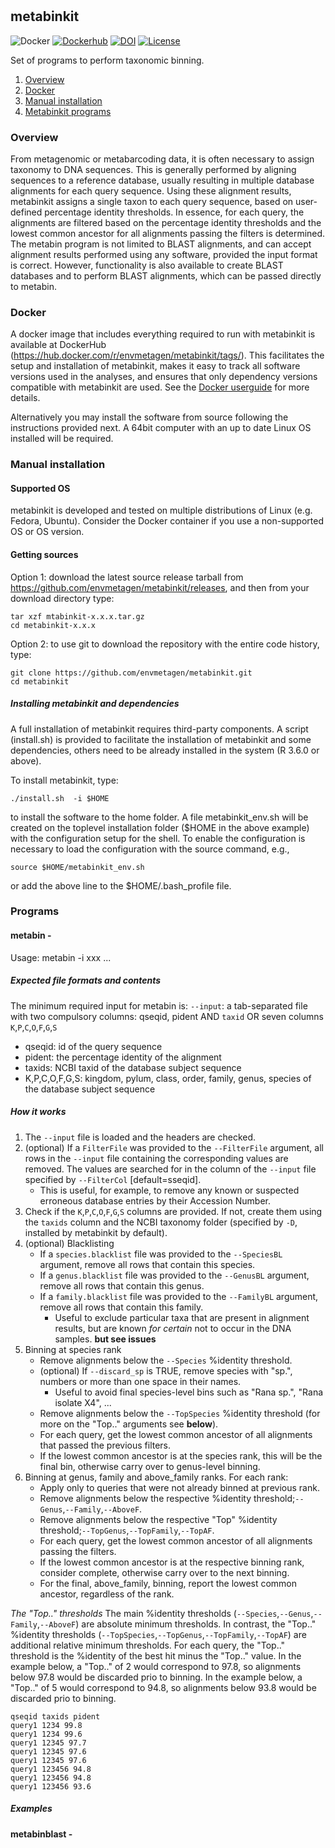 #
## metabinkit
![Docker](https://github.com/envmetagen/metabinkit/workflows/Docker/badge.svg?branch=master) [![Dockerhub](https://img.shields.io/docker/automated/jrottenberg/ffmpeg.svg)](https://hub.docker.com/r/envmetagen/metabinkit/tags/) [![DOI](https://zenodo.org/badge/265322807.svg)](https://zenodo.org/badge/latestdoi/265322807) [![License](http://img.shields.io/badge/license-GPL%203-brightgreen.svg?style=flat)](http://www.gnu.org/licenses/gpl-3.0.html) 

Set of programs to perform taxonomic binning.

1. [Overview](#Overview)
2. [Docker](#Docker)
2. [Manual installation](#Manual-installation)
3. [Metabinkit programs](#Programs)


### Overview
From metagenomic or metabarcoding data, it is often necessary to assign taxonomy to DNA sequences. This is generally performed by aligning sequences to a reference database, usually resulting in multiple database alignments for each query sequence. Using these alignment results, metabinkit assigns a single taxon to each query sequence, based on user-defined percentage identity thresholds. In essence, for each query, the alignments are filtered based on the percentage identity thresholds and the lowest common ancestor for all alignments passing the filters is determined. The metabin program is not limited to BLAST alignments, and can accept alignment results performed using any software, provided the input format is correct. However, functionality is also available to create BLAST databases and to perform BLAST alignments, which can be passed directly to metabin.  

### Docker

A docker image that includes everything required to run with metabinkit is available at DockerHub (https://hub.docker.com/r/envmetagen/metabinkit/tags/). This facilitates the setup and installation of metabinkit, makes it easy to track all software versions used in the analyses, and ensures that only dependency versions compatible with metabinkit are used. See the [Docker userguide](https://docs.docker.com/) for more details.

Alternatively you may install the software from source following the instructions provided next. A  64bit computer with an up to date Linux OS installed will be required.



### Manual installation

#### Supported OS

metabinkit is developed and tested on multiple distributions of Linux (e.g. Fedora, Ubuntu). Consider the Docker container if you use a non-supported OS or OS version.


#### Getting sources

Option 1: download the latest source release tarball from https://github.com/envmetagen/metabinkit/releases, and then from your download directory type:

    tar xzf mtabinkit-x.x.x.tar.gz
    cd metabinkit-x.x.x

Option 2: to use git to download the repository  with the entire code history, type:

    git clone https://github.com/envmetagen/metabinkit.git
    cd metabinkit


##### Installing metabinkit and dependencies

A full installation of metabinkit requires third-party components. A script (install.sh) is provided to facilitate the installation of metabinkit and some dependencies, others need to be already installed in the system (R 3.6.0 or above). 

To install metabinkit, type:

    ./install.sh  -i $HOME

to install the software to the home folder. A file metabinkit_env.sh will be created on the toplevel installation folder ($HOME in the above example) with the configuration setup for the shell. To enable the configuration is necessary to load the configuration with the source command, e.g., 

    source $HOME/metabinkit_env.sh

or add the above line to the $HOME/.bash_profile file.

### Programs

#### metabin -

Usage: metabin -i xxx ...

##### Expected file formats and contents

The minimum required input for metabin is:
`--input`: a tab-separated file with two compulsory columns: qseqid, pident AND `taxid` OR seven columns `K`,`P`,`C`,`O`,`F`,`G`,`S`
 - qseqid: id of the query sequence
 - pident: the percentage identity of the alignment
 - taxids: NCBI taxid of the database subject sequence        
 - K,P,C,O,F,G,S: kingdom, pylum, class, order, family, genus, species of the database subject sequence         

##### How it works

1. The `--input` file is loaded and the headers are checked.
2. (optional) If a `FilterFile` was provided to the `--FilterFile` argument, all rows in the `--input` file containing the corresponding values are removed. The values are searched for in the column of the `--input` file specified by `--FilterCol` [default=sseqid].
   - This is useful, for example, to remove any known or suspected erroneous database entries by their Accession Number.
3. Check if the `K`,`P`,`C`,`O`,`F`,`G`,`S` columns are provided. If not, create them using the `taxids` column and the NCBI taxonomy folder (specified by `-D`, installed by metabinkit by default).
4. (optional) Blacklisting
   - If a `species.blacklist` file was provided to the `--SpeciesBL` argument, remove all rows that contain this species.
   - If a `genus.blacklist` file was provided to the `--GenusBL` argument, remove all rows that contain this genus.
   - If a `family.blacklist` file was provided to the `--FamilyBL` argument, remove all rows that contain this family.
     - Useful to exclude particular taxa that are present in alignment results, but are known *for certain* not to occur in the DNA samples.
     **but see issues**
5. Binning at species rank
    - Remove alignments below the `--Species` %identity threshold.
    - (optional) If `--discard_sp` is TRUE, remove species with "sp.", numbers or more than one space in their names.
      - Useful to avoid final species-level bins such as "Rana sp.", "Rana isolate X4", ...
    - Remove alignments below the `--TopSpecies` %identity threshold (for more on the "Top.." arguments see **below**).
    - For each query, get the lowest common ancestor of all alignments that passed the previous filters.
    - If the lowest common ancestor is at the species rank, this will be the final bin, otherwise carry over to genus-level binning.
 6. Binning at genus, family and above_family ranks. For each rank:
    - Apply only to queries that were not already binned at previous rank.
    - Remove alignments below the respective %identity threshold;`--Genus`,`--Family`,`--AboveF`.
    - Remove alignments below the respective "Top" %identity threshold;`--TopGenus`,`--TopFamily`,`--TopAF`.  
    - For each query, get the lowest common ancestor of all alignments passing the filters.
    - If the lowest common ancestor is at the respective binning rank, consider complete, otherwise carry over to the next binning.
    - For the final, above_family, binning, report the lowest common ancestor, regardless of the rank.  
    
*The "Top.." thresholds*
The main %identity thresholds (`--Species`,`--Genus`,`--Family`,`--AboveF`) are absolute minimum thresholds. In contrast, the "Top.." %identity thresholds (`--TopSpecies`,`--TopGenus`,`--TopFamily`,`--TopAF`) are additional relative minimum thresholds. For each query, the "Top.." threshold is the %identity of the best hit minus the "Top.." value. In the example below, a "Top.." of 2 would correspond to 97.8, so alignments below 97.8 would be discarded prio to binning. In the example below, a "Top.." of 5 would correspond to 94.8, so alignments below 93.8 would be discarded prio to binning.    

```
qseqid taxids pident
query1 1234 99.8
query1 1234 99.6
query1 12345 97.7
query1 12345 97.6
query1 12345 97.6
query1 123456 94.8
query1 123456 94.8
query1 123456 93.6
```
                


##### Examples

#### metabinblast -

